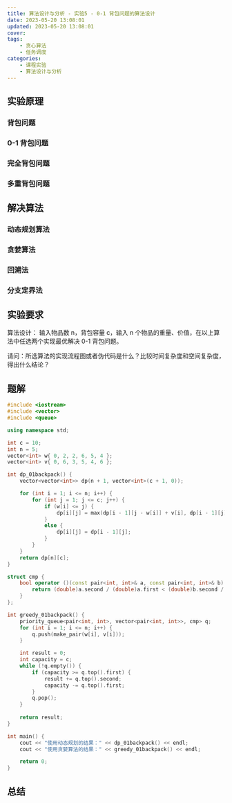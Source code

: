 ```yaml
---
title: 算法设计与分析 - 实验5 - 0-1 背包问题的算法设计
date: 2023-05-20 13:08:01
updated: 2023-05-20 13:08:01
cover: 
tags:
    - 贪心算法
    - 任务调度
categories:
    - 课程实验
    - 算法设计与分析
---
```


## 实验原理

### 背包问题

### 0-1 背包问题

### 完全背包问题

### 多重背包问题

## 解决算法

### 动态规划算法

### 贪婪算法

### 回溯法

### 分支定界法

## 实验要求

算法设计：
输入物品数 n，背包容量 c，输入 n 个物品的重量、价值，在以上算法中任选两个实现最优解决 0-1 背包问题。

请问：所选算法的实现流程图或者伪代码是什么？比较时间复杂度和空间复杂度，得出什么结论？

## 题解

```C++
#include <iostream>
#include <vector>
#include <queue>

using namespace std;

int c = 10;
int n = 5;
vector<int> w{ 0, 2, 2, 6, 5, 4 };
vector<int> v{ 0, 6, 3, 5, 4, 6 };

int dp_01backpack() {
	vector<vector<int>> dp(n + 1, vector<int>(c + 1, 0));

	for (int i = 1; i <= n; i++) {
		for (int j = 1; j <= c; j++) {
			if (w[i] <= j) {
				dp[i][j] = max(dp[i - 1][j - w[i]] + v[i], dp[i - 1][j]);
			}
			else {
				dp[i][j] = dp[i - 1][j];
			}
		}
	}
	return dp[n][c];
}

struct cmp {
	bool operator ()(const pair<int, int>& a, const pair<int, int>& b) {
		return (double)a.second / (double)a.first < (double)b.second / (double)b.first;
	}
};

int greedy_01backpack() {
	priority_queue<pair<int, int>, vector<pair<int, int>>, cmp> q;
	for (int i = 1; i <= n; i++) {
		q.push(make_pair(w[i], v[i]));
	}

	int result = 0;
	int capacity = c;
	while (!q.empty()) {
		if (capacity >= q.top().first) {
			result += q.top().second;
			capacity -= q.top().first;
		}
		q.pop();
	}
	
	return result;
}

int main() {
	cout << "使用动态规划的结果：" << dp_01backpack() << endl;
	cout << "使用贪婪算法的结果：" << greedy_01backpack() << endl;

	return 0;
}
```

## 总结
